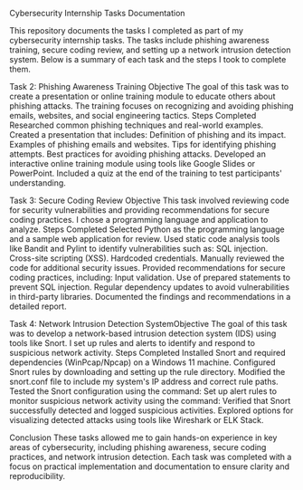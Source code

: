 Cybersecurity Internship Tasks Documentation

This repository documents the tasks I completed as part of my cybersecurity internship tasks. The tasks include phishing awareness training, secure coding review, and setting up a network intrusion detection system. Below is a summary of each task and the steps I took to complete them.

Task 2: Phishing Awareness Training Objective
The goal of this task was to create a presentation or online training module to educate others about phishing attacks. The training focuses on recognizing and avoiding phishing emails, websites, and social engineering tactics.
Steps Completed
    Researched common phishing techniques and real-world examples.
    Created a presentation that includes:
        Definition of phishing and its impact.
        Examples of phishing emails and websites.
        Tips for identifying phishing attempts.
        Best practices for avoiding phishing attacks.
    Developed an interactive online training module using tools like Google Slides or PowerPoint.
    Included a quiz at the end of the training to test participants' understanding.
    
Task 3: Secure Coding Review Objective
This task involved reviewing code for security vulnerabilities and providing recommendations for secure coding practices. I chose a programming language and application to analyze.
Steps Completed
    Selected Python as the programming language and a sample web application for review.
    Used static code analysis tools like Bandit and Pylint to identify vulnerabilities such as:
        SQL injection.
        Cross-site scripting (XSS).
        Hardcoded credentials.
    Manually reviewed the code for additional security issues.
    Provided recommendations for secure coding practices, including:
        Input validation.
        Use of prepared statements to prevent SQL injection.
        Regular dependency updates to avoid vulnerabilities in third-party libraries.
    Documented the findings and recommendations in a detailed report.
    
Task 4: Network Intrusion Detection SystemObjective
The goal of this task was to develop a network-based intrusion detection system (IDS) using tools like Snort. I set up rules and alerts to identify and respond to suspicious network activity.
Steps Completed
    Installed Snort and required dependencies (WinPcap/Npcap) on a Windows 11 machine.
    Configured Snort rules by downloading and setting up the rule directory.
    Modified the snort.conf file to include my system's IP address and correct rule paths.
    Tested the Snort configuration using the command:
    Set up alert rules to monitor suspicious network activity using the command:
    Verified that Snort successfully detected and logged suspicious activities.
    Explored options for visualizing detected attacks using tools like Wireshark or ELK Stack.
    
Conclusion
These tasks allowed me to gain hands-on experience in key areas of cybersecurity, including phishing awareness, secure coding practices, and network intrusion detection. Each task was completed with a focus on practical implementation and documentation to ensure clarity and reproducibility.
